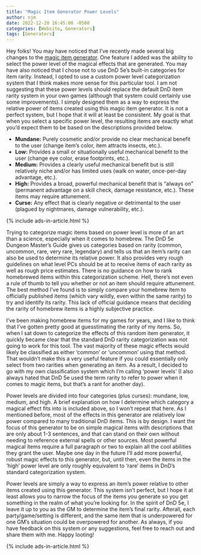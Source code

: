 ```yaml
---
title: "Magic Item Generator Power Levels"
author: njm
date: 2022-12-20 16:45:00 -0500
categories: [Website, Generators]
tags: [Generators]
---
```


Hey folks! You may have noticed that I’ve recently made several big changes to the [magic item generator](/generators/magic-item-generator.html). One feature I added was the ability to select the power level of the magical effects that are generated. You may have also noticed that I chose not to use DnD 5e’s built-in categories for item rarity. Instead, I opted to use a custom power level categorization system that I think makes more sense for this particular tool. I am not suggesting that these power levels should replace the default DnD item rarity system in your own games (although that system could certainly use some improvements). I simply designed them as a way to express the relative power of items created using this magic item generator. It is not a perfect system, but I hope that it will at least be consistent. My goal is that when you select a specific power level, the resulting items are exactly what you’d expect them to be based on the descriptions provided below.

- **Mundane:** Purely cosmetic and/or provide no clear mechanical benefit to the user (change item’s color, item attracts insects, etc.).
- **Low:** Provides a small or situationally useful mechanical benefit to the user (change eye color, erase footprints, etc.).
- **Medium:** Provides a clearly useful mechanical benefit but is still relatively niche and/or has limited uses (walk on water, once-per-day advantage, etc.).
- **High:** Provides a broad, powerful mechanical benefit that is “always on” (permanent advantage on a skill check, damage resistance, etc.). These items may require attunement.
- **Curse:** Any effect that is clearly negative or detrimental to the user (plagued by nightmares, damage vulnerability, etc.).

{% include ads-in-article.html %}

Trying to categorize magic items based on power level is more of an art than a science, especially when it comes to homebrew. The DnD 5e Dungeon Master’s Guide gives us categories based on rarity (common, uncommon, rare, very rare, legendary) and tells us that an item’s rarity can also be used to determine its relative power. It also provides very rough guidelines on what level PCs should be at to receive items of each rarity as well as rough price estimates. There is no guidance on how to rank homebrewed items within this categorization scheme. Hell, there’s not even a rule of thumb to tell you whether or not an item should require attunement. The best method I’ve found is to simply compare your homebrew item to officially published items (which vary wildly, even within the same rarity) to try and identify its rarity. This lack of official guidance means that deciding the rarity of homebrew items is a highly subjective practice.

I’ve been making homebrew items for my games for years, and I like to think that I’ve gotten pretty good at guesstimating the rarity of my items. So, when I sat down to categorize the effects of this random item generator, it quickly became clear that the standard DnD rarity categorization was not going to work for this tool. The vast majority of these magic effects would likely be classified as either ‘common’ or ‘uncommon’ using that method. That wouldn’t make this a very useful feature if you could essentially only select from two rarities when generating an item. As a result, I decided to go with my own classification system which I’m calling ‘power levels’ (I also always hated that DnD 5e used the term rarity to refer to power when it comes to magic items, but that’s a rant for another day).

Power levels are divided into four categories (plus curses): mundane, low, medium, and high. A brief explanation on how I determine which category a magical effect fits into is included above, so I won’t repeat that here. As I mentioned before, most of the effects in this generator are relatively low power compared to many traditional DnD items. This is by design. I want the focus of this generator to be on simple magical items with descriptions that are only about 1-3 sentences, and that can stand on their own without needing to reference external spells or other sources. Most powerful magical items require a full paragraph or two to explain all the cool abilities they grant the user. Maybe one day in the future I’ll add more powerful, robust magic effects to this generator, but, until then, even the items in the ‘high’ power level are only roughly equivalent to ‘rare’ items in DnD’s standard categorization system.

Power levels are simply a way to express an item’s power relative to other items created using this generator. This system isn’t perfect, but I hope it at least allows you to narrow the focus of the items you generate so you get something in the realm of what you’re looking for. In the spirit of DnD 5e, I leave it up to you as the GM to determine the item’s final rarity. Afterall, each party/game/setting is different, and the same item that is underpowered for one GM’s situation could be overpowered for another. As always, if you have feedback on this system or any suggestions, feel free to reach out and share them with me. Happy looting!

{% include ads-in-article.html %}